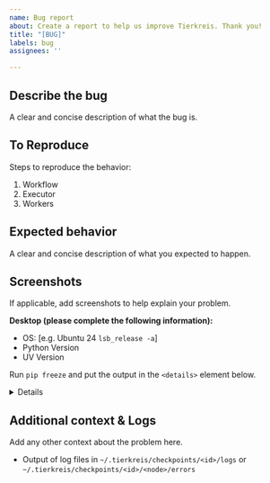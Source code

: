 ```yaml
---
name: Bug report
about: Create a report to help us improve Tierkreis. Thank you!
title: "[BUG]"
labels: bug
assignees: ''

---
```


## Describe the bug
A clear and concise description of what the bug is.

## To Reproduce 
Steps to reproduce the behavior:
1. Workflow
2. Executor
3. Workers

## Expected behavior 
A clear and concise description of what you expected to happen.

## Screenshots
If applicable, add screenshots to help explain your problem.

**Desktop (please complete the following information):**
 - OS: [e.g. Ubuntu 24 `lsb_release -a`]
 - Python Version
- UV Version

Run `pip freeze` and put the output in the `<details>` element below.

<details>

</details>

## Additional context & Logs
Add any other context about the problem here.
- Output of log files in `~/.tierkreis/checkpoints/<id>/logs` or `~/.tierkreis/checkpoints/<id>/<node>/errors`
